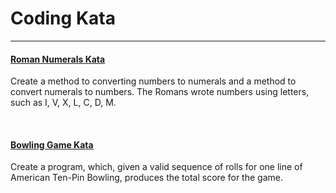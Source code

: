 # Coding Kata

<hr/>

#### <u>[Roman Numerals Kata](https://codingdojo.org/kata/RomanNumerals/)</u>

Create a method to converting numbers to numerals and a method to convert numerals to numbers. The Romans wrote numbers using letters, such as I, V, X, L, C, D, M.

<br/>

#### <u>[Bowling Game Kata](https://codingdojo.org/kata/Bowling/)</u>

Create a program, which, given a valid sequence of rolls for one line of American Ten-Pin Bowling, produces the total score for the game.
